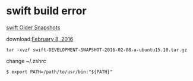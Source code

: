 # swift build error

[swift Older Snapshots](https://swift.org/download/#snapshots)

download:[February 8, 2016](https://swift.org/builds/development/ubuntu1510/swift-DEVELOPMENT-SNAPSHOT-2016-02-08-a/swift-DEVELOPMENT-SNAPSHOT-2016-02-08-a-ubuntu15.10.tar.gz)

```
tar -xvzf swift-DEVELOPMENT-SNAPSHOT-2016-02-08-a-ubuntu15.10.tar.gz
```
change ~/.zshrc

```shell
$ export PATH=/path/to/usr/bin:"${PATH}"
```

